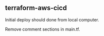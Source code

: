 ## terraform-aws-cicd

Initial deploy should done from local computer.


Remove comment sections in main.tf.